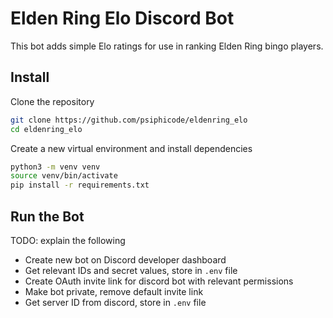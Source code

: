 # Elden Ring Elo Discord Bot
This bot adds simple Elo ratings for use in ranking Elden Ring bingo players.

## Install
Clone the repository
```sh
git clone https://github.com/psiphicode/eldenring_elo
cd eldenring_elo
```
Create a new virtual environment and install dependencies
```sh
python3 -m venv venv
source venv/bin/activate
pip install -r requirements.txt
```

## Run the Bot
TODO: explain the following
- Create new bot on Discord developer dashboard
- Get relevant IDs and secret values, store in `.env` file
- Create OAuth invite link for discord bot with relevant permissions
- Make bot private, remove default invite link
- Get server ID from discord, store in `.env` file
